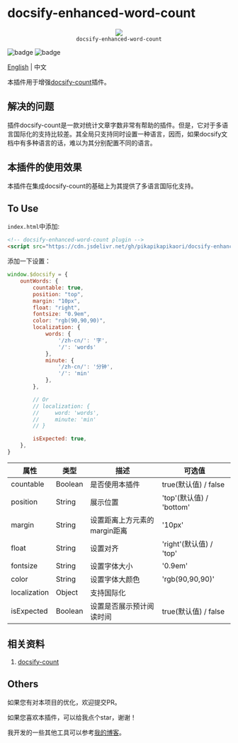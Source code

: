 # docsify-enhanced-word-count

<p align="center">
  <img src="https://docsify.js.org/_media/icon.svg" />
  <br />
  <code>docsify-enhanced-word-count</code>
</p>

![badge](https://img.shields.io/github/license/pikapikapikaori/docsify-enhanced-word-count) ![badge](https://img.shields.io/github/last-commit/pikapikapikaori/docsify-enhanced-word-count)

[English](/) | 中文

本插件用于增强[docsify-count](https://github.com/827652549/docsify-count)插件。

## 解决的问题

插件docsify-count是一款对统计文章字数非常有帮助的插件。但是，它对于多语言国际化的支持比较差。其全局只支持同时设置一种语言，因而，如果docsify文档中有多种语言的话，难以为其分别配置不同的语言。

## 本插件的使用效果

本插件在集成docsify-count的基础上为其提供了多语言国际化支持。

## To Use

`index.html`中添加:

```html
<!-- docsify-enhanced-word-count plugin -->
<script src="https://cdn.jsdelivr.net/gh/pikapikapikaori/docsify-enhanced-word-count/src/countWords.js"></script>
```

添加一下设置：

```js
window.$docsify = {
    ountWords: {
        countable: true,
        position: "top",
        margin: "10px",
        float: "right",
        fontsize: "0.9em",
        color: "rgb(90,90,90)",
        localization: {
            words: {
                '/zh-cn/': '字',
                '/': 'words'
            },
            minute: {
                '/zh-cn/': '分钟',
                '/': 'min'
            },
        },

        // Or
        // localization: {
        //     word: 'words',
        //     minute: 'min'
        // }

        isExpected: true,
    },
}
```

| 属性    | 类型    | 描述                          | 可选值                     |
| ------------ | ------- | ------------------------------------ | ------------------------- |
| countable    | Boolean | 是否使用本插件       | true(默认值) / false     |
| position     | String  | 展示位置                 | 'top'(默认值) / 'bottom' |
| margin       | String  | 设置距离上方元素的margin距离   | '10px'                    |
| float        | String  | 设置对齐                        | 'right'(默认值) / 'top'  |
| fontsize     | String  | 设置字体大小                        | '0.9em'                   |
| color        | String  | 设置字体大颜色                        | 'rgb(90,90,90)'           |
| localization | Object  | 支持国际化              |                           |
| isExpected   | Boolean | 设置是否展示预计阅读时间 | true(默认值) / false     |

## 相关资料

1. [docsify-count](https://github.com/827652549/docsify-count)

## Others

如果您有对本项目的优化，欢迎提交PR。

如果您喜欢本插件，可以给我点个star，谢谢！

我开发的一些其他工具可以参考[我的博客](https://pikapikapikaori.github.io/pikapikapi-blog/#/ITtech/)。
